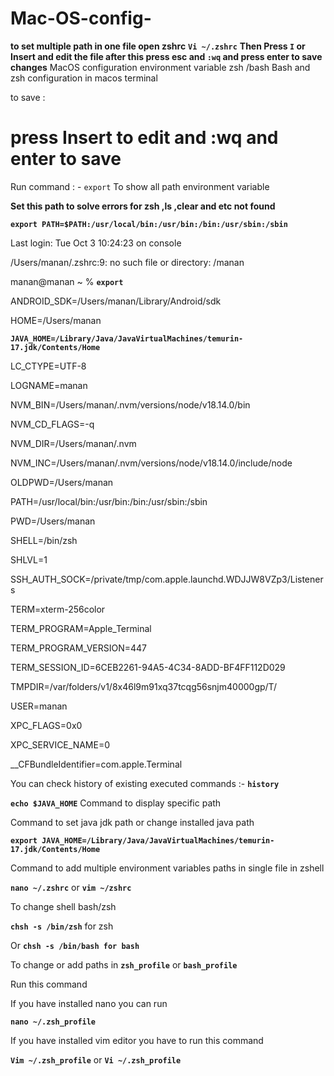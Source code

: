 # Mac-OS-config-
**to set multiple path in one file open zshrc**
**```Vi ~/.zshrc```**
**Then Press ```I``` or Insert and edit the file after this press esc and ```:wq``` and press enter to save changes**
MacOS configuration environment variable zsh /bash
Bash and zsh configuration in macos terminal 


to save :
# press Insert to edit and :wq and enter to save


Run command : - ```export```  To show all path environment variable



**Set this path to solve errors for zsh ,ls ,clear and etc not found**

**```export PATH=$PATH:/usr/local/bin:/usr/bin:/bin:/usr/sbin:/sbin```**




Last login: Tue Oct  3 10:24:23 on console

/Users/manan/.zshrc:9: no such file or directory: /manan

manan@manan ~ % **```export```**

ANDROID_SDK=/Users/manan/Library/Android/sdk

HOME=/Users/manan

**```JAVA_HOME=/Library/Java/JavaVirtualMachines/temurin-17.jdk/Contents/Home```**

LC_CTYPE=UTF-8

LOGNAME=manan

NVM_BIN=/Users/manan/.nvm/versions/node/v18.14.0/bin

NVM_CD_FLAGS=-q

NVM_DIR=/Users/manan/.nvm

NVM_INC=/Users/manan/.nvm/versions/node/v18.14.0/include/node

OLDPWD=/Users/manan

PATH=/usr/local/bin:/usr/bin:/bin:/usr/sbin:/sbin

PWD=/Users/manan

SHELL=/bin/zsh

SHLVL=1

SSH_AUTH_SOCK=/private/tmp/com.apple.launchd.WDJJW8VZp3/Listeners

TERM=xterm-256color

TERM_PROGRAM=Apple_Terminal

TERM_PROGRAM_VERSION=447

TERM_SESSION_ID=6CEB2261-94A5-4C34-8ADD-BF4FF112D029

TMPDIR=/var/folders/v1/8x46l9m91xq37tcqg56snjm40000gp/T/

USER=manan

XPC_FLAGS=0x0

XPC_SERVICE_NAME=0

__CFBundleIdentifier=com.apple.Terminal





You can check history of existing executed commands :- **```history```**





 **```echo $JAVA_HOME```**    Command to display specific path



Command to set java jdk path or change installed java path

**```export JAVA_HOME=/Library/Java/JavaVirtualMachines/temurin-17.jdk/Contents/Home```**





Command to add multiple environment variables  paths in single file  in zshell

**```nano ~/.zshrc```** or **```vim ~/zshrc```**



To change shell bash/zsh 

**```chsh -s /bin/zsh```** for zsh

Or  **```chsh -s /bin/bash for bash```** 


To change or add paths in  **```zsh_profile```** or **```bash_profile```** 

Run this command



If you have installed nano you can run 

**```nano ~/.zsh_profile```**  



If you have installed vim editor you have to run this command

**```Vim ~/.zsh_profile```**   or **```Vi ~/.zsh_profile```**







